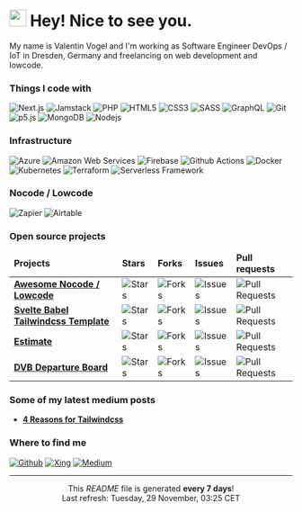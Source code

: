 <h1><img src="https://emojis.slackmojis.com/emojis/images/1531849430/4246/blob-sunglasses.gif?1531849430" width="30"/> Hey! Nice to see you.</h1>

<p>My name is Valentin Vogel and I'm working as Software Engineer DevOps / IoT in Dresden, Germany and freelancing on web development and lowcode.</p>

<h3>Things I code with</h3>
<p>
  <img alt="Next.js" src="https://img.shields.io/badge/-Next.js-000000?style=for-the-badge&logo=react&logoColor=white" />
  <img alt="Jamstack" src="https://img.shields.io/badge/-Jamstack-F0047F?style=for-the-badge&logo=jamstack&logoColor=white" />
  <img alt="PHP" src="https://img.shields.io/badge/-PHP-777BB4?style=for-the-badge&logo=php&logoColor=white" />
  <img alt="HTML5" src="https://img.shields.io/badge/-HTML5-E34F26?style=for-the-badge&logo=html5&logoColor=white" />
  <img alt="CSS3" src="https://img.shields.io/badge/-CSS3-1572B6?style=for-the-badge&logo=css3&logoColor=white" />
  <img alt="SASS" src="https://img.shields.io/badge/-SASS-CC6699?style=for-the-badge&logo=sass&logoColor=white" />
  <img alt="GraphQL" src="https://img.shields.io/badge/-GraphQL-E10098?style=for-the-badge&logo=graphql&logoColor=white" />
  <img alt="Git" src="https://img.shields.io/badge/-Git-F05032?style=for-the-badge&logo=git&logoColor=white" />
  <img alt="p5.js" src="https://img.shields.io/badge/-p5.js-ED225D?style=for-the-badge&logo=p5.js&logoColor=white" />
  <img alt="MongoDB" src="https://img.shields.io/badge/-MongoDB-47A248?style=for-the-badge&logo=mongodb&logoColor=white" />
  <img alt="Nodejs" src="https://img.shields.io/badge/-Nodejs-339933?style=for-the-badge&logo=Node.js&logoColor=white" />
</p>

<h3>Infrastructure</h3>
<p>
  <img alt="Azure" src="https://img.shields.io/badge/-Azure-0078D4?style=for-the-badge&logo=microsoft-azure&logoColor=white" />
  <img alt="Amazon Web Services" src="https://img.shields.io/badge/-Amazon_Web_Services-232F3E?style=for-the-badge&logo=amazon-aws&logoColor=white" />
  <img alt="Firebase" src="https://img.shields.io/badge/-Firebase-FFCA28?style=for-the-badge&logo=firebase&logoColor=white" />
  <img alt="Github Actions" src="https://img.shields.io/badge/-Github_Actions-2088FF?style=for-the-badge&logo=github-actions&logoColor=white" />
  <img alt="Docker" src="https://img.shields.io/badge/-Docker-2496ED?style=for-the-badge&logo=docker&logoColor=white" />
  <img alt="Kubernetes" src="https://img.shields.io/badge/-Kubernetes-326CE5?style=for-the-badge&logo=kubernetes&logoColor=white" />
  <img alt="Terraform" src="https://img.shields.io/badge/-Terraform-7B42BC?style=for-the-badge&logo=terraform&logoColor=white" />
  <img alt="Serverless Framework" src="https://img.shields.io/badge/-Serverless-FD5750?style=for-the-badge&logo=serverless&logoColor=white" />
</p>

<h3>Nocode / Lowcode</h3>
<p>
  <img alt="Zapier" src="https://img.shields.io/badge/-Zapier-FF4A00?style=for-the-badge&logo=zapier&logoColor=white" />
  <img alt="Airtable" src="https://img.shields.io/badge/-Airtable-18BFFF?style=for-the-badge&logo=airtable&logoColor=white" />
</p>

<h3>Open source projects</h3>
<table>
  <thead>
    <tr border: none;>
      <td><b>Projects</b></td>
      <td><b>Stars</b></td>
      <td><b>Forks</b></td>
      <td><b>Issues</b></td>
      <td><b>Pull requests</b></td>
    </tr>
  </thead>
  <tbody>
  <tr>
      <td><a href="https://github.com/valentin-vogel/awesome-nocode-lowcode"><b>Awesome Nocode / Lowcode</b></a></td>
      <td><img alt="Stars" src="https://img.shields.io/github/stars/valentin-vogel/awesome-nocode-lowcode?style=flat-square&labelColor=343b41"/></td>
      <td><img alt="Forks" src="https://img.shields.io/github/forks/valentin-vogel/awesome-nocode-lowcode?style=flat-square&labelColor=343b41"/></td>
      <td><img alt="Issues" src="https://img.shields.io/github/issues/valentin-vogel/awesome-nocode-lowcode?style=flat-square&labelColor=343b41"/></td>
      <td><img alt="Pull Requests" src="https://img.shields.io/github/issues-pr/valentin-vogel/awesome-nocode-lowcode?style=flat-square&labelColor=343b41"/></td>
    </tr>
    <tr>
      <td><a href="https://github.com/valentin-vogel/svelte-babel-tailwindcss"><b>Svelte Babel Tailwindcss Template</b></a></td>
      <td><img alt="Stars" src="https://img.shields.io/github/stars/valentin-vogel/svelte-babel-tailwindcss?style=flat-square&labelColor=343b41"/></td>
      <td><img alt="Forks" src="https://img.shields.io/github/forks/valentin-vogel/svelte-babel-tailwindcss?style=flat-square&labelColor=343b41"/></td>
      <td><img alt="Issues" src="https://img.shields.io/github/issues/valentin-vogel/svelte-babel-tailwindcss?style=flat-square&labelColor=343b41"/></td>
      <td><img alt="Pull Requests" src="https://img.shields.io/github/issues-pr/valentin-vogel/svelte-babel-tailwindcss?style=flat-square&labelColor=343b41"/></td>
    </tr>
    <tr>
      <td><a href="https://github.com/valentin-vogel/estimate"><b>Estimate</b></a></td>
      <td><img alt="Stars" src="https://img.shields.io/github/stars/valentin-vogel/estimate?style=flat-square&labelColor=343b41"/></td>
      <td><img alt="Forks" src="https://img.shields.io/github/forks/valentin-vogel/estimate?style=flat-square&labelColor=343b41"/></td>
      <td><img alt="Issues" src="https://img.shields.io/github/issues/valentin-vogel/estimate?style=flat-square&labelColor=343b41"/></td>
      <td><img alt="Pull Requests" src="https://img.shields.io/github/issues-pr/valentin-vogel/estimate?style=flat-square&labelColor=343b41"/></td>
    </tr>
	  <tr>
      <td><a href="https://github.com/valentin-vogel/dvb-departure-board"><b>DVB Departure Board</b></a></td>
      <td><img alt="Stars" src="https://img.shields.io/github/stars/valentin-vogel/dvb-departure-board?style=flat-square&labelColor=343b41"/></td>
      <td><img alt="Forks" src="https://img.shields.io/github/forks/valentin-vogel/dvb-departure-board?style=flat-square&labelColor=343b41"/></td>
      <td><img alt="Issues" src="https://img.shields.io/github/issues/valentin-vogel/dvb-departure-board?style=flat-square&labelColor=343b41"/></td>
      <td><img alt="Pull Requests" src="https://img.shields.io/github/issues-pr/valentin-vogel/dvb-departure-board?style=flat-square&labelColor=343b41"/></td>
    </tr>
  </tbody>
</table>

<h3>Some of my latest medium posts</h3>
<ul>
  <li><a href="https://valentinvogel.medium.com/4-reasons-for-tailwindcss-3b8f7a2bf264"><b>4 Reasons for Tailwindcss</b></a></li>
</ul>

<h3>Where to find me</h3>
<p>
<a href="https://github.com/valentin-vogel" target="_blank"><img alt="Github" src="https://img.shields.io/badge/GitHub-181717?&style=for-the-badge&logo=github&logoColor=white" /></a> 
<a href="https://www.xing.com/" target="_blank"><img alt="Xing" src="https://img.shields.io/badge/Xing-006567?&style=for-the-badge&logo=xing&logoColor=white" /></a> 
<a href="https://medium.com/@valentinvogel" target="_blank"><img alt="Medium" src="https://img.shields.io/badge/Medium-12100E?&style=for-the-badge&logo=medium&logoColor=white" /></a>
</p>

------------
<p align="center">This <i>README</i> file is generated <b>every 7 days</b>!</br>Last refresh: Tuesday, 29 November, 03:25 CET</p>
